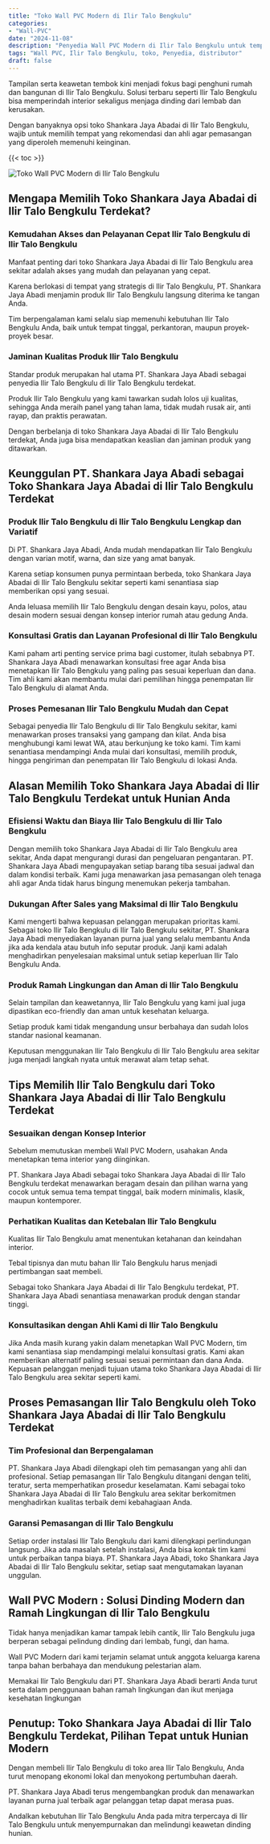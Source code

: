 ```yaml
---
title: "Toko Wall PVC Modern di Ilir Talo Bengkulu"
categories: 
- "Wall-PVC"
date: "2024-11-08"
description: "Penyedia Wall PVC Modern di Ilir Talo Bengkulu untuk tempat tinggal, perkantoran, dan ritel. Panel berkualitas, variasi motif, warna elegan, dengan jasa instalasi dikerjakan oleh tim berpengalaman serta jaminan resmi!|Layanan penjualan Wall PVC Modern di Ilir Talo Bengkulu bagi kebutuhan tempat tinggal, office, maupun ritel, beserta produk berkualitas dan pemasangan oleh teknisi ahli serta jaminan resmi.|Solusi Wall PVC Modern di Ilir Talo Bengkulu yang andal bagi hunian, kantor, dan gerai, bersama material terbaik dan pemasangan oleh teknisi ahli dan kepastian resmi.|Penjualan Wall PVC Modern di Ilir Talo Bengkulu bagi hunian, office, serta ritel, dengan material terbaik dan instalasi oleh teknisi ahli, dilengkapi beserta jaminan resmi.}"
tags: "Wall PVC, Ilir Talo Bengkulu, toko, Penyedia, distributor"
draft: false
---
```


Tampilan serta keawetan tembok kini menjadi fokus bagi penghuni rumah dan bangunan di Ilir Talo Bengkulu. Solusi terbaru seperti Ilir Talo Bengkulu bisa memperindah interior sekaligus menjaga dinding dari lembab dan kerusakan.

Dengan banyaknya opsi toko Shankara Jaya Abadai di Ilir Talo Bengkulu, wajib untuk memilih tempat yang rekomendasi dan ahli agar pemasangan yang diperoleh memenuhi keinginan.

{{< toc >}}

![Toko Wall PVC Modern di Ilir Talo Bengkulu](/images/Wall-PVC/Toko-Wall-PVC-Modern-di-Ilir-Talo-Bengkulu.png)


## Mengapa Memilih Toko Shankara Jaya Abadai di Ilir Talo Bengkulu Terdekat?

### Kemudahan Akses dan Pelayanan Cepat Ilir Talo Bengkulu di Ilir Talo Bengkulu

Manfaat penting dari toko Shankara Jaya Abadai di Ilir Talo Bengkulu area sekitar adalah akses yang mudah dan pelayanan yang cepat.

Karena berlokasi di tempat yang strategis di Ilir Talo Bengkulu, PT. Shankara Jaya Abadi menjamin produk Ilir Talo Bengkulu langsung diterima ke tangan Anda.

Tim berpengalaman kami selalu siap memenuhi kebutuhan Ilir Talo Bengkulu Anda, baik untuk tempat tinggal, perkantoran, maupun proyek-proyek besar.

### Jaminan Kualitas Produk Ilir Talo Bengkulu

Standar produk merupakan hal utama PT. Shankara Jaya Abadi sebagai penyedia Ilir Talo Bengkulu di Ilir Talo Bengkulu terdekat.

Produk Ilir Talo Bengkulu yang kami tawarkan sudah lolos uji kualitas, sehingga Anda meraih panel yang tahan lama, tidak mudah rusak air, anti rayap, dan praktis perawatan.

Dengan berbelanja di toko Shankara Jaya Abadai di Ilir Talo Bengkulu terdekat, Anda juga bisa mendapatkan keaslian dan jaminan produk yang ditawarkan.

## Keunggulan PT. Shankara Jaya Abadi sebagai Toko Shankara Jaya Abadai di Ilir Talo Bengkulu Terdekat

### Produk Ilir Talo Bengkulu di Ilir Talo Bengkulu Lengkap dan Variatif

Di PT. Shankara Jaya Abadi, Anda mudah mendapatkan Ilir Talo Bengkulu dengan varian motif, warna, dan size yang amat banyak.

Karena setiap konsumen punya permintaan berbeda, toko Shankara Jaya Abadai di Ilir Talo Bengkulu sekitar seperti kami senantiasa siap memberikan opsi yang sesuai.

Anda leluasa memilih Ilir Talo Bengkulu dengan desain kayu, polos, atau desain modern sesuai dengan konsep interior rumah atau gedung Anda.

### Konsultasi Gratis dan Layanan Profesional di Ilir Talo Bengkulu

Kami paham arti penting service prima bagi customer, itulah sebabnya PT. Shankara Jaya Abadi menawarkan konsultasi free agar Anda bisa menetapkan Ilir Talo Bengkulu yang paling pas sesuai keperluan dan dana. Tim ahli kami akan membantu mulai dari pemilihan hingga penempatan Ilir Talo Bengkulu di alamat Anda.

### Proses Pemesanan Ilir Talo Bengkulu Mudah dan Cepat

Sebagai penyedia Ilir Talo Bengkulu di Ilir Talo Bengkulu sekitar, kami menawarkan proses transaksi yang gampang dan kilat. Anda bisa menghubungi kami lewat WA, atau berkunjung ke toko kami. Tim kami senantiasa mendampingi Anda mulai dari konsultasi, memilih produk, hingga pengiriman dan penempatan Ilir Talo Bengkulu di lokasi Anda.

## Alasan Memilih Toko Shankara Jaya Abadai di Ilir Talo Bengkulu Terdekat untuk Hunian Anda

### Efisiensi Waktu dan Biaya Ilir Talo Bengkulu di Ilir Talo Bengkulu

Dengan memilih toko Shankara Jaya Abadai di Ilir Talo Bengkulu area sekitar, Anda dapat mengurangi durasi dan pengeluaran pengantaran. PT. Shankara Jaya Abadi mengupayakan setiap barang tiba sesuai jadwal dan dalam kondisi terbaik. Kami juga menawarkan jasa pemasangan oleh tenaga ahli agar Anda tidak harus bingung menemukan pekerja tambahan.

### Dukungan After Sales yang Maksimal di Ilir Talo Bengkulu

Kami mengerti bahwa kepuasan pelanggan merupakan prioritas kami. Sebagai toko Ilir Talo Bengkulu di Ilir Talo Bengkulu sekitar, PT. Shankara Jaya Abadi menyediakan layanan purna jual yang selalu membantu Anda jika ada kendala atau butuh info seputar produk. Janji kami adalah menghadirkan penyelesaian maksimal untuk setiap keperluan Ilir Talo Bengkulu Anda.

### Produk Ramah Lingkungan dan Aman di Ilir Talo Bengkulu

Selain tampilan dan keawetannya, Ilir Talo Bengkulu yang kami jual juga dipastikan eco-friendly dan aman untuk kesehatan keluarga.

Setiap produk kami tidak mengandung unsur berbahaya dan sudah lolos standar nasional keamanan.

Keputusan menggunakan Ilir Talo Bengkulu di Ilir Talo Bengkulu area sekitar juga menjadi langkah nyata untuk merawat alam tetap sehat.

## Tips Memilih Ilir Talo Bengkulu dari Toko Shankara Jaya Abadai di Ilir Talo Bengkulu Terdekat

### Sesuaikan dengan Konsep Interior 

Sebelum memutuskan membeli Wall PVC Modern, usahakan Anda menetapkan tema interior yang diinginkan.

PT. Shankara Jaya Abadi sebagai toko Shankara Jaya Abadai di Ilir Talo Bengkulu terdekat menawarkan beragam desain dan pilihan warna yang cocok untuk semua tema tempat tinggal, baik modern minimalis, klasik, maupun kontemporer.

### Perhatikan Kualitas dan Ketebalan Ilir Talo Bengkulu

Kualitas Ilir Talo Bengkulu amat menentukan ketahanan dan keindahan interior.

Tebal tipisnya dan mutu bahan Ilir Talo Bengkulu harus menjadi pertimbangan saat membeli.

Sebagai toko Shankara Jaya Abadai di Ilir Talo Bengkulu terdekat, PT. Shankara Jaya Abadi senantiasa menawarkan produk dengan standar tinggi.

### Konsultasikan dengan Ahli Kami di Ilir Talo Bengkulu

Jika Anda masih kurang yakin dalam menetapkan Wall PVC Modern, tim kami senantiasa siap mendampingi melalui konsultasi gratis. Kami akan memberikan alternatif paling sesuai sesuai permintaan dan dana Anda. Kepuasan pelanggan menjadi tujuan utama toko Shankara Jaya Abadai di Ilir Talo Bengkulu area sekitar seperti kami.

## Proses Pemasangan Ilir Talo Bengkulu oleh Toko Shankara Jaya Abadai di Ilir Talo Bengkulu Terdekat

### Tim Profesional dan Berpengalaman

PT. Shankara Jaya Abadi dilengkapi oleh tim pemasangan yang ahli dan profesional. Setiap pemasangan Ilir Talo Bengkulu ditangani dengan teliti, teratur, serta memperhatikan prosedur keselamatan. Kami sebagai toko Shankara Jaya Abadai di Ilir Talo Bengkulu area sekitar berkomitmen menghadirkan kualitas terbaik demi kebahagiaan Anda.

### Garansi Pemasangan di Ilir Talo Bengkulu

Setiap order instalasi Ilir Talo Bengkulu dari kami dilengkapi perlindungan langsung. Jika ada masalah setelah instalasi, Anda bisa kontak tim kami untuk perbaikan tanpa biaya. PT. Shankara Jaya Abadi, toko Shankara Jaya Abadai di Ilir Talo Bengkulu sekitar, setiap saat mengutamakan layanan unggulan.

##  Wall PVC Modern : Solusi Dinding Modern dan Ramah Lingkungan di Ilir Talo Bengkulu

Tidak hanya menjadikan kamar tampak lebih cantik, Ilir Talo Bengkulu juga berperan sebagai pelindung dinding dari lembab, fungi, dan hama.

 Wall PVC Modern  dari kami terjamin selamat untuk anggota keluarga karena tanpa bahan berbahaya dan mendukung pelestarian alam.

Memakai Ilir Talo Bengkulu dari PT. Shankara Jaya Abadi berarti Anda turut serta dalam penggunaan bahan ramah lingkungan dan ikut menjaga kesehatan lingkungan

## Penutup: Toko Shankara Jaya Abadai di Ilir Talo Bengkulu Terdekat, Pilihan Tepat untuk Hunian Modern

Dengan membeli Ilir Talo Bengkulu di toko area Ilir Talo Bengkulu, Anda turut menopang ekonomi lokal dan menyokong pertumbuhan daerah.

PT. Shankara Jaya Abadi terus mengembangkan produk dan menawarkan layanan purna jual terbaik agar pelanggan tetap dapat merasa puas.

Andalkan kebutuhan Ilir Talo Bengkulu Anda pada mitra terpercaya di Ilir Talo Bengkulu untuk menyempurnakan dan melindungi keawetan dinding hunian.
